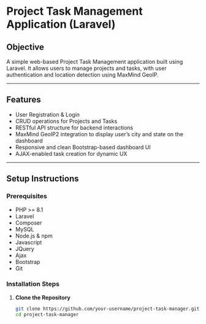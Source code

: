 # Project Task Management Application (Laravel)

## Objective
A simple web-based Project Task Management application built using Laravel. It allows users to manage projects and tasks, with user authentication and location detection using MaxMind GeoIP.

---

## Features

- User Registration & Login
- CRUD operations for Projects and Tasks
- RESTful API structure for backend interactions
- MaxMind GeoIP2 integration to display user’s city and state on the dashboard
- Responsive and clean Bootstrap-based dashboard UI
- AJAX-enabled task creation for dynamic UX

---

## Setup Instructions

### Prerequisites

- PHP >= 8.1
- Laravel
- Composer
- MySQL
- Node.js & npm
- Javascript
- JQuery
- Ajax
- Bootstrap
- Git

### Installation Steps

1. **Clone the Repository**
   ```bash
   git clone https://github.com/your-username/project-task-manager.git
   cd project-task-manager
